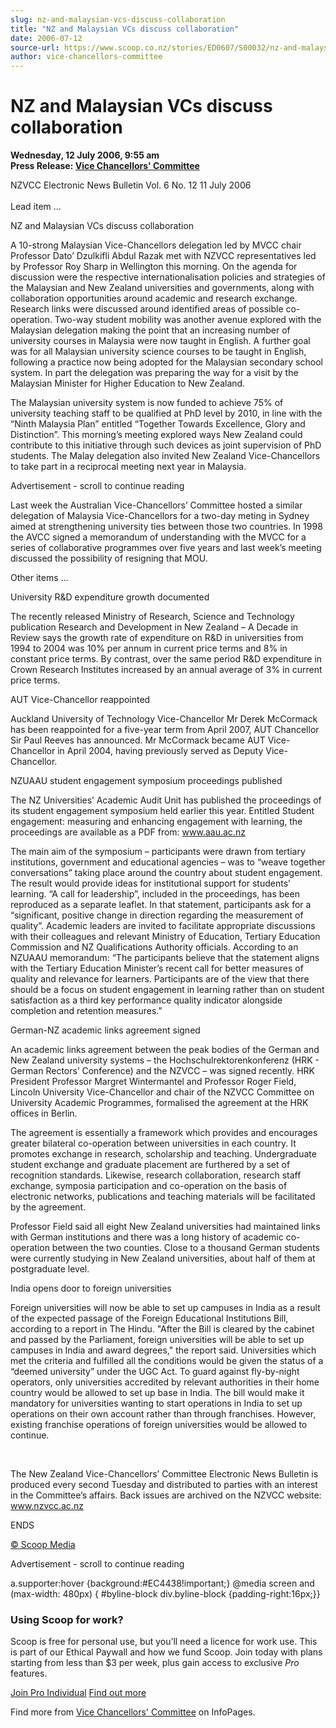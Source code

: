 ```yaml
---
slug: nz-and-malaysian-vcs-discuss-collaboration
title: "NZ and Malaysian VCs discuss collaboration"
date: 2006-07-12
source-url: https://www.scoop.co.nz/stories/ED0607/S00032/nz-and-malaysian-vcs-discuss-collaboration.htm
author: vice-chancellors-committee
---
```

NZ and Malaysian VCs discuss collaboration
==========================================

**Wednesday, 12 July 2006, 9:55 am**  
**Press Release: [Vice Chancellors' Committee](https://info.scoop.co.nz/Vice_Chancellors'_Committee)**

NZVCC Electronic News Bulletin Vol. 6 No. 12 11 July 2006  
­­­  
Lead item …

NZ and Malaysian VCs discuss collaboration

A 10-strong Malaysian Vice-Chancellors delegation led by MVCC chair Professor Dato’ Dzulkifli Abdul Razak met with NZVCC representatives led by Professor Roy Sharp in Wellington this morning. On the agenda for discussion were the respective internationalisation policies and strategies of the Malaysian and New Zealand universities and governments, along with collaboration opportunities around academic and research exchange. Research links were discussed around identified areas of possible co-operation. Two-way student mobility was another avenue explored with the Malaysian delegation making the point that an increasing number of university courses in Malaysia were now taught in English. A further goal was for all Malaysian university science courses to be taught in English, following a practice now being adopted for the Malaysian secondary school system. In part the delegation was preparing the way for a visit by the Malaysian Minister for Higher Education to New Zealand.

The Malaysian university system is now funded to achieve 75% of university teaching staff to be qualified at PhD level by 2010, in line with the “Ninth Malaysia Plan” entitled “Together Towards Excellence, Glory and Distinction”. This morning’s meeting explored ways New Zealand could contribute to this initiative through such devices as joint supervision of PhD students. The Malay delegation also invited New Zealand Vice-Chancellors to take part in a reciprocal meeting next year in Malaysia.

Advertisement - scroll to continue reading





Last week the Australian Vice-Chancellors’ Committee hosted a similar delegation of Malaysia Vice-Chancellors for a two-day meting in Sydney aimed at strengthening university ties between those two countries. In 1998 the AVCC signed a memorandum of understanding with the MVCC for a series of collaborative programmes over five years and last week’s meeting discussed the possibility of resigning that MOU.

Other items …

University R&D expenditure growth documented

The recently released Ministry of Research, Science and Technology publication Research and Development in New Zealand – A Decade in Review says the growth rate of expenditure on R&D in universities from 1994 to 2004 was 10% per annum in current price terms and 8% in constant price terms. By contrast, over the same period R&D expenditure in Crown Research Institutes increased by an annual average of 3% in current price terms.

AUT Vice-Chancellor reappointed

Auckland University of Technology Vice-Chancellor Mr Derek McCormack has been reappointed for a five-year term from April 2007, AUT Chancellor Sir Paul Reeves has announced. Mr McCormack became AUT Vice-Chancellor in April 2004, having previously served as Deputy Vice-Chancellor.

NZUAAU student engagement symposium proceedings published

The NZ Universities’ Academic Audit Unit has published the proceedings of its student engagement symposium held earlier this year. Entitled Student engagement: measuring and enhancing engagement with learning, the proceedings are available as a PDF from: www.aau.ac.nz

The main aim of the symposium – participants were drawn from tertiary institutions, government and educational agencies – was to “weave together conversations” taking place around the country about student engagement. The result would provide ideas for institutional support for students’ learning. “A call for leadership”, included in the proceedings, has been reproduced as a separate leaflet. In that statement, participants ask for a “significant, positive change in direction regarding the measurement of quality”. Academic leaders are invited to facilitate appropriate discussions with their colleagues and relevant Ministry of Education, Tertiary Education Commission and NZ Qualifications Authority officials. According to an NZUAAU memorandum: “The participants believe that the statement aligns with the Tertiary Education Minister’s recent call for better measures of quality and relevance for learners. Participants are of the view that there should be a focus on student engagement in learning rather than on student satisfaction as a third key performance quality indicator alongside completion and retention measures.”

German-NZ academic links agreement signed

An academic links agreement between the peak bodies of the German and New Zealand university systems – the Hochschulrektorenkonferenz (HRK - German Rectors’ Conference) and the NZVCC – was signed recently. HRK President Professor Margret Wintermantel and Professor Roger Field, Lincoln University Vice-Chancellor and chair of the NZVCC Committee on University Academic Programmes, formalised the agreement at the HRK offices in Berlin.

The agreement is essentially a framework which provides and encourages greater bilateral co-operation between universities in each country. It promotes exchange in research, scholarship and teaching. Undergraduate student exchange and graduate placement are furthered by a set of recognition standards. Likewise, research collaboration, research staff exchange, symposia participation and co-operation on the basis of electronic networks, publications and teaching materials will be facilitated by the agreement.

Professor Field said all eight New Zealand universities had maintained links with German institutions and there was a long history of academic co-operation between the two counties. Close to a thousand German students were currently studying in New Zealand universities, about half of them at postgraduate level.

India opens door to foreign universities

Foreign universities will now be able to set up campuses in India as a result of the expected passage of the Foreign Educational Institutions Bill, according to a report in The Hindu. "After the Bill is cleared by the cabinet and passed by the Parliament, foreign universities will be able to set up campuses in India and award degrees," the report said. Universities which met the criteria and fulfilled all the conditions would be given the status of a “deemed university” under the UGC Act. To guard against fly-by-night operators, only universities accredited by relevant authorities in their home country would be allowed to set up base in India. The bill would make it mandatory for universities wanting to start operations in India to set up operations on their own account rather than through franchises. However, existing franchise operations of foreign universities would be allowed to continue.

  
­­

The New Zealand Vice-Chancellors’ Committee Electronic News Bulletin is produced every second Tuesday and distributed to parties with an interest in the Committee’s affairs. Back issues are archived on the NZVCC website: www.nzvcc.ac.nz

ENDS

[© Scoop Media](http://www.scoop.co.nz/about/terms.html)  

Advertisement - scroll to continue reading



a.supporter:hover {background:#EC4438!important;} @media screen and (max-width: 480px) { #byline-block div.byline-block {padding-right:16px;}}

### Using Scoop for work?

Scoop is free for personal use, but you’ll need a licence for work use. This is part of our Ethical Paywall and how we fund Scoop. Join today with plans starting from less than $3 per week, plus gain access to exclusive _Pro_ features.  
  
[Join Pro Individual](https://pro.scoop.co.nz/Individual/?from=ProIn24) [Find out more](https://pro.scoop.co.nz/using-scoop-for-work/?from=ProIn24)

Find more from [Vice Chancellors' Committee](https://info.scoop.co.nz/Vice_Chancellors'_Committee) on InfoPages.